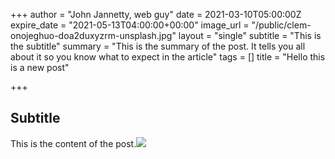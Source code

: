 +++
author = "John Jannetty, web guy"
date = 2021-03-10T05:00:00Z
expire_date = "2021-05-13T04:00:00+00:00"
image_url = "/public/clem-onojeghuo-doa2duxyzrm-unsplash.jpg"
layout = "single"
subtitle = "This is the subtitle"
summary = "This is the summary of the post. It tells you all about it so you know what to expect in the article"
tags = []
title = "Hello this is a new post"

+++
## Subtitle

This is the content of the post.![](/uploads/dsc_0275.JPG)